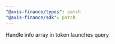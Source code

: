 ```yaml
---
"@axis-finance/types": patch
"@axis-finance/sdk": patch
---
```


Handle info array in token launches query
